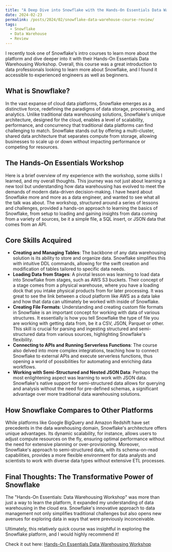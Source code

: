 ```yaml
---
title: "A Deep Dive into Snowflake with the Hands-On Essentials Data Warehousing Workshop"
date: 2024-02-23
permalink: /posts/2024/02/snowflake-data-warehouse-course-review/
tags:
  - Snowflake
  - Data Warehouse
  - Review
---
```


I recently took one of Snowflake's intro courses to learn more about the platform and dive deeper into it with their Hands-On Essentials Data Warehousing Workshop. Overall, this course was a great introduction to data professionals looking to learn more about Snowflake, and I found it accessible to experienced engineers as well as beginners.

## What is Snowflake?

In the vast expanse of cloud data platforms, Snowflake emerges as a distinctive force, redefining the paradigms of data storage, processing, and analytics. Unlike traditional data warehousing solutions, Snowflake's unique architecture, designed for the cloud, enables a level of scalability, performance, and concurrency that traditional data platforms can find challenging to match. Snowflake stands out by offering a multi-cluster, shared data architecture that separates compute from storage, allowing businesses to scale up or down without impacting performance or competing for resources.

## The Hands-On Essentials Workshop

Here is a brief overview of my experience with the workshop, some skills I learned, and my overall thoughts. This journey was not just about learning a new tool but understanding how data warehousing has evolved to meet the demands of modern data-driven decision-making. I have heard about Snowflake more and more as a data engineer, and wanted to see what all the talk was about. The workshop, structured around a series of lessons and challenges, provided a hands-on approach to learning the basics of Snowflake, from setup to loading and gaining insights from data coming from a variety of sources, be it a simple file, a SQL insert, or JSON data that comes from an API.

## Core Skills Acquired

- **Creating and Managing Tables**: The backbone of any data warehousing solution is its ability to store and organize data. Snowflake simplifies this with intuitive DDL commands, allowing for the swift creation and modification of tables tailored to specific data needs.
- **Loading Data from Stages**: A pivotal lesson was learning to load data into Snowflake from stages, such as AWS S3 buckets. Their concept of a stage comes from a physical warehouse, where you have a loading dock that you intake physical products from for later processing. It was great to see the link between a cloud platform like AWS as a data lake and how that data can ultimately be worked with inside of Snowflake.
- **Creating File Formats**: Understanding and creating custom file formats in Snowflake is an important concept for working with data of various structures. It essentially is how you tell Snowflake the type of file you are working with getting data from, be it a CSV, JSON, Parquet or other. This skill is crucial for parsing and ingesting structured and semi-structured data from various sources, highlighting Snowflake's flexibility.
- **Connecting to APIs and Running Serverless Functions**: The course also delved into more complex integrations, teaching how to connect Snowflake to external APIs and execute serverless functions, thus opening a world of possibilities for automating and enriching data workflows.
- **Working with Semi-Structured and Nested JSON Data**: Perhaps the most enlightening aspect was learning to work with JSON data. Snowflake's native support for semi-structured data allows for querying and analysis without the need for pre-defined schemas, a significant advantage over more traditional data warehousing solutions.

## How Snowflake Compares to Other Platforms

While platforms like Google BigQuery and Amazon Redshift have set precedents in the data warehousing domain, Snowflake's architecture offers unique advantages. Its dynamic scalability, for instance, allows users to adjust compute resources on the fly, ensuring optimal performance without the need for extensive planning or over-provisioning. Moreover, Snowflake's approach to semi-structured data, with its schema-on-read capabilities, provides a more flexible environment for data analysts and scientists to work with diverse data types without extensive ETL processes.

## Final Thoughts: The Transformative Power of Snowflake

The "Hands-On Essentials: Data Warehousing Workshop" was more than just a way to learn the platform, it expanded my understanding of data warehousing in the cloud era. Snowflake's innovative approach to data management not only simplifies traditional challenges but also opens new avenues for exploring data in ways that were previously inconceivable.

Ultimately, this relatively quick course was insightful in exploring the Snowflake platform, and I would highly recommend it!

Check it out here: [Hands-On Essentials Data Warehousing Workshop](https://learn.snowflake.com/en/courses/uni-essdww101/)
